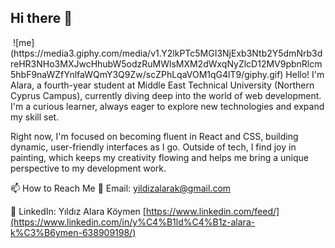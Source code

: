 ## Hi there 👋
<img align="center">
![me](https://media3.giphy.com/media/v1.Y2lkPTc5MGI3NjExb3Ntb2Y5dmNrb3dreHR3NHo3MXJwcHhubW5odzRuMWlsMXM2dWxqNyZlcD12MV9pbnRlcm5hbF9naWZfYnlfaWQmY3Q9Zw/scZPhLqaVOM1qG4lT9/giphy.gif)
</img>
Hello! I'm Alara, a fourth-year student at Middle East Technical University (Northern Cyprus Campus), currently diving deep into the world of web development. I'm a curious learner, always eager to explore new technologies and expand my skill set.

Right now, I'm focused on becoming fluent in React and CSS, building dynamic, user-friendly interfaces as I go. Outside of tech, I find joy in painting, which keeps my creativity flowing and helps me bring a unique perspective to my development work.

📫 How to Reach Me
📧 Email: yildizalarak@gmail.com

💼 LinkedIn: Yıldız Alara Köymen
[https://www.linkedin.com/feed/](https://www.linkedin.com/in/y%C4%B1ld%C4%B1z-alara-k%C3%B6ymen-638909198/)

